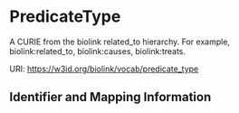# PredicateType

A CURIE from the biolink related_to hierarchy. For example, biolink:related_to, biolink:causes, biolink:treats.

URI: https://w3id.org/biolink/vocab/predicate_type







## Identifier and Mapping Information





